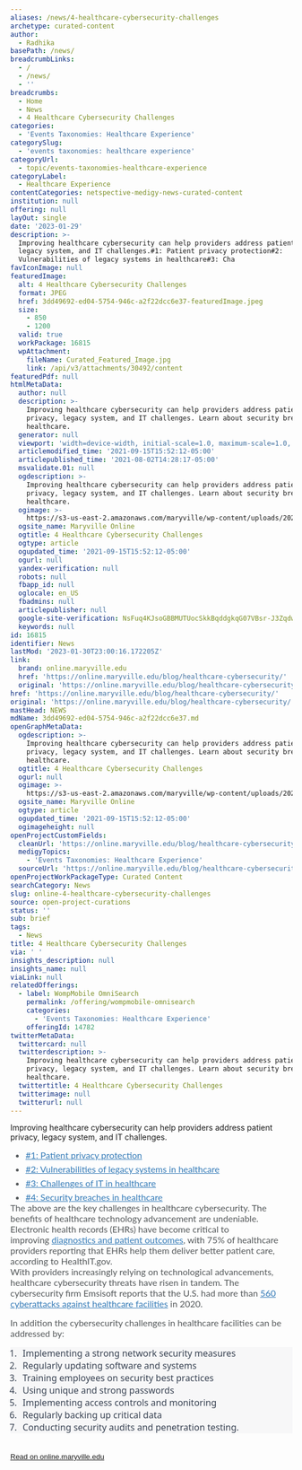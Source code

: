 ```yaml
---
aliases: /news/4-healthcare-cybersecurity-challenges
archetype: curated-content
author:
  - Radhika
basePath: /news/
breadcrumbLinks:
  - /
  - /news/
  - ''
breadcrumbs:
  - Home
  - News
  - 4 Healthcare Cybersecurity Challenges
categories:
  - 'Events Taxonomies: Healthcare Experience'
categorySlug:
  - 'events taxonomies: healthcare experience'
categoryUrl:
  - topic/events-taxonomies-healthcare-experience
categoryLabel:
  - Healthcare Experience
contentCategories: netspective-medigy-news-curated-content
institution: null
offering: null
layOut: single
date: '2023-01-29'
description: >-
  Improving healthcare cybersecurity can help providers address patient privacy,
  legacy system, and IT challenges.#1: Patient privacy protection#2:
  Vulnerabilities of legacy systems in healthcare#3: Cha
favIconImage: null
featuredImage:
  alt: 4 Healthcare Cybersecurity Challenges
  format: JPEG
  href: 3dd49692-ed04-5754-946c-a2f22dcc6e37-featuredImage.jpeg
  size:
    - 850
    - 1200
  valid: true
  workPackage: 16815
  wpAttachment:
    fileName: Curated_Featured_Image.jpg
    link: /api/v3/attachments/30492/content
featuredPdf: null
htmlMetaData:
  author: null
  description: >-
    Improving healthcare cybersecurity can help providers address patient
    privacy, legacy system, and IT challenges. Learn about security breaches in
    healthcare.
  generator: null
  viewport: 'width=device-width, initial-scale=1.0, maximum-scale=1.0, user-scalable=0'
  articlemodified_time: '2021-09-15T15:52:12-05:00'
  articlepublished_time: '2021-08-02T14:28:17-05:00'
  msvalidate.01: null
  ogdescription: >-
    Improving healthcare cybersecurity can help providers address patient
    privacy, legacy system, and IT challenges. Learn about security breaches in
    healthcare.
  ogimage: >-
    https://s3-us-east-2.amazonaws.com/maryville/wp-content/uploads/2021/08/02142332/MVU-BSCS-2021-Q1-Skyscraper-4-Healthcare-Cybersecurity-Challenges-miniIg2-v31.jpg
  ogsite_name: Maryville Online
  ogtitle: 4 Healthcare Cybersecurity Challenges
  ogtype: article
  ogupdated_time: '2021-09-15T15:52:12-05:00'
  ogurl: null
  yandex-verification: null
  robots: null
  fbapp_id: null
  oglocale: en_US
  fbadmins: null
  articlepublisher: null
  google-site-verification: NsFuq4KJsoGBBMUTUocSkkBqddgkqG07VBsr-J3Zqdw
  keywords: null
id: 16815
identifier: News
lastMod: '2023-01-30T23:00:16.172205Z'
link:
  brand: online.maryville.edu
  href: 'https://online.maryville.edu/blog/healthcare-cybersecurity/'
  original: 'https://online.maryville.edu/blog/healthcare-cybersecurity/'
href: 'https://online.maryville.edu/blog/healthcare-cybersecurity/'
original: 'https://online.maryville.edu/blog/healthcare-cybersecurity/'
mastHead: NEWS
mdName: 3dd49692-ed04-5754-946c-a2f22dcc6e37.md
openGraphMetaData:
  ogdescription: >-
    Improving healthcare cybersecurity can help providers address patient
    privacy, legacy system, and IT challenges. Learn about security breaches in
    healthcare.
  ogtitle: 4 Healthcare Cybersecurity Challenges
  ogurl: null
  ogimage: >-
    https://s3-us-east-2.amazonaws.com/maryville/wp-content/uploads/2021/08/02142332/MVU-BSCS-2021-Q1-Skyscraper-4-Healthcare-Cybersecurity-Challenges-miniIg2-v31.jpg
  ogsite_name: Maryville Online
  ogtype: article
  ogupdated_time: '2021-09-15T15:52:12-05:00'
  ogimageheight: null
openProjectCustomFields:
  cleanUrl: 'https://online.maryville.edu/blog/healthcare-cybersecurity/'
  medigyTopics:
    - 'Events Taxonomies: Healthcare Experience'
  sourceUrl: 'https://online.maryville.edu/blog/healthcare-cybersecurity/'
openProjectWorkPackageType: Curated Content
searchCategory: News
slug: online-4-healthcare-cybersecurity-challenges
source: open-project-curations
status: ''
sub: brief
tags:
  - News
title: 4 Healthcare Cybersecurity Challenges
via: ' '
insights_description: null
insights_name: null
viaLink: null
relatedOfferings:
  - label: WompMobile OmniSearch
    permalink: /offering/wompmobile-omnisearch
    categories:
      - 'Events Taxonomies: Healthcare Experience'
    offeringId: 14782
twitterMetaData:
  twittercard: null
  twitterdescription: >-
    Improving healthcare cybersecurity can help providers address patient
    privacy, legacy system, and IT challenges. Learn about security breaches in
    healthcare.
  twittertitle: 4 Healthcare Cybersecurity Challenges
  twitterimage: null
  twitterurl: null
---
```

<p>Improving healthcare cybersecurity can help providers address patient privacy, legacy system, and IT challenges.</p><ul style="box-sizing: border-box; margin: 0px; color: rgb(84, 88, 90); font-family: Lato, serif; font-size: 16px;"><li style="box-sizing: border-box; margin-bottom: 6px; margin-top: 0px;"><a href="https://online.maryville.edu/blog/healthcare-cybersecurity/#patient-privacy" data-croloc="content" data-crolinkstyle="link" style="box-sizing: border-box; background-color: transparent; color: rgb(51, 122, 183); margin-top: 0px; margin-bottom: 0px;">#1: Patient privacy protection</a></li><li style="box-sizing: border-box; margin-bottom: 6px;"><a href="https://online.maryville.edu/blog/healthcare-cybersecurity/#vulnerabilities" data-croloc="content" data-crolinkstyle="link" style="box-sizing: border-box; background-color: transparent; color: rgb(51, 122, 183); margin-top: 0px; margin-bottom: 0px;">#2: Vulnerabilities of legacy systems in healthcare</a></li><li style="box-sizing: border-box; margin-bottom: 6px;"><a href="https://online.maryville.edu/blog/healthcare-cybersecurity/#challenges" data-croloc="content" data-crolinkstyle="link" style="box-sizing: border-box; background-color: transparent; color: rgb(51, 122, 183); margin-top: 0px; margin-bottom: 0px;">#3: Challenges of IT in healthcare</a></li><li style="box-sizing: border-box; margin-bottom: 0px;"><a href="https://online.maryville.edu/blog/healthcare-cybersecurity/#security-breaches" data-croloc="content" data-crolinkstyle="link" style="box-sizing: border-box; background-color: transparent; color: rgb(51, 122, 183); margin-top: 0px; margin-bottom: 0px;">#4: Security breaches in healthcare</a></li></ul><div><font color="#54585a" face="Lato, serif"><span style="font-size: 16px;">The above are the key challenges in healthcare cybersecurity.&nbsp;</span></font><span style="color: rgb(84, 88, 90); font-family: Lato, serif; font-size: 16px;">The benefits of healthcare technology advancement are undeniable. Electronic health records (EHRs) have become critical to improving</span><span style="color: rgb(84, 88, 90); font-family: Lato, serif; font-size: 16px;">&nbsp;</span><a href="https://www.healthit.gov/topic/health-it-and-health-information-exchange-basics/improved-diagnostics-patient-outcomes" data-croloc="content" data-crolinktype="external" rel="noreferrer" target="_blank" data-crolinkstyle="link" style="font-family: Lato, serif; font-size: 16px; background-color: transparent; box-sizing: border-box; color: rgb(51, 122, 183); margin-top: 0px; margin-bottom: 0px; overflow-wrap: break-word; word-break: break-word;">diagnostics and patient outcomes</a><span style="color: rgb(84, 88, 90); font-family: Lato, serif; font-size: 16px;">, with 75% of healthcare providers reporting that EHRs help them deliver better patient care, according to HealthIT.gov.</span></div><p style="box-sizing: border-box; margin: 0px 0px 15px; color: rgb(84, 88, 90); font-family: Lato, serif; font-size: 16px;">With providers increasingly relying on technological advancements, healthcare cybersecurity threats have risen in tandem. The cybersecurity firm Emsisoft reports that the U.S. had more than&nbsp;<a href="https://blog.emsisoft.com/en/37314/the-state-of-ransomware-in-the-us-report-and-statistics-2020/" data-croloc="content" data-crolinktype="external" rel="noreferrer" target="_blank" data-crolinkstyle="link" style="box-sizing: border-box; background-color: transparent; color: rgb(51, 122, 183); margin-top: 0px; margin-bottom: 0px; overflow-wrap: break-word; word-break: break-word;">560 cyberattacks against healthcare facilities</a>&nbsp;in 2020.</p><p style="box-sizing: border-box; margin: 0px 0px 15px; color: rgb(84, 88, 90); font-family: Lato, serif; font-size: 16px;">In addition the cybersecurity challenges in healthcare facilities can be addressed by:</p><ol style="border: 0px solid rgb(217, 217, 227); box-sizing: border-box; --tw-border-spacing-x:0; --tw-border-spacing-y:0; --tw-translate-x:0; --tw-translate-y:0; --tw-rotate:0; --tw-skew-x:0; --tw-skew-y:0; --tw-scale-x:1; --tw-scale-y:1; --tw-pan-x: ; --tw-pan-y: ; --tw-pinch-zoom: ; --tw-scroll-snap-strictness:proximity; --tw-ordinal: ; --tw-slashed-zero: ; --tw-numeric-figure: ; --tw-numeric-spacing: ; --tw-numeric-fraction: ; --tw-ring-inset: ; --tw-ring-offset-width:0px; --tw-ring-offset-color:#fff; --tw-ring-color:rgba(59,130,246,0.5); --tw-ring-offset-shadow:0 0 transparent; --tw-ring-shadow:0 0 transparent; --tw-shadow:0 0 transparent; --tw-shadow-colored:0 0 transparent; --tw-blur: ; --tw-brightness: ; --tw-contrast: ; --tw-grayscale: ; --tw-hue-rotate: ; --tw-invert: ; --tw-saturate: ; --tw-sepia: ; --tw-drop-shadow: ; --tw-backdrop-blur: ; --tw-backdrop-brightness: ; --tw-backdrop-contrast: ; --tw-backdrop-grayscale: ; --tw-backdrop-hue-rotate: ; --tw-backdrop-invert: ; --tw-backdrop-opacity: ; --tw-backdrop-saturate: ; --tw-backdrop-sepia: ; list-style-position: initial; list-style-image: initial; margin: 0px; padding-right: 0px; padding-left: 1rem; counter-reset: item 0; display: flex; flex-direction: column; color: rgb(55, 65, 81); font-family: Söhne, ui-sans-serif, system-ui, -apple-system, &quot;Segoe UI&quot;, Roboto, Ubuntu, Cantarell, &quot;Noto Sans&quot;, sans-serif, &quot;Helvetica Neue&quot;, Arial, &quot;Apple Color Emoji&quot;, &quot;Segoe UI Emoji&quot;, &quot;Segoe UI Symbol&quot;, &quot;Noto Color Emoji&quot;; font-size: 16px; white-space: pre-wrap; background-color: rgb(247, 247, 248);"><li style="border: 0px solid rgb(217, 217, 227); box-sizing: border-box; --tw-border-spacing-x:0; --tw-border-spacing-y:0; --tw-translate-x:0; --tw-translate-y:0; --tw-rotate:0; --tw-skew-x:0; --tw-skew-y:0; --tw-scale-x:1; --tw-scale-y:1; --tw-pan-x: ; --tw-pan-y: ; --tw-pinch-zoom: ; --tw-scroll-snap-strictness:proximity; --tw-ordinal: ; --tw-slashed-zero: ; --tw-numeric-figure: ; --tw-numeric-spacing: ; --tw-numeric-fraction: ; --tw-ring-inset: ; --tw-ring-offset-width:0px; --tw-ring-offset-color:#fff; --tw-ring-color:rgba(59,130,246,0.5); --tw-ring-offset-shadow:0 0 transparent; --tw-ring-shadow:0 0 transparent; --tw-shadow:0 0 transparent; --tw-shadow-colored:0 0 transparent; --tw-blur: ; --tw-brightness: ; --tw-contrast: ; --tw-grayscale: ; --tw-hue-rotate: ; --tw-invert: ; --tw-saturate: ; --tw-sepia: ; --tw-drop-shadow: ; --tw-backdrop-blur: ; --tw-backdrop-brightness: ; --tw-backdrop-contrast: ; --tw-backdrop-grayscale: ; --tw-backdrop-hue-rotate: ; --tw-backdrop-invert: ; --tw-backdrop-opacity: ; --tw-backdrop-saturate: ; --tw-backdrop-sepia: ; margin: 0px; padding-left: 0.375em;">Implementing a strong network security measures</li><li style="border: 0px solid rgb(217, 217, 227); box-sizing: border-box; --tw-border-spacing-x:0; --tw-border-spacing-y:0; --tw-translate-x:0; --tw-translate-y:0; --tw-rotate:0; --tw-skew-x:0; --tw-skew-y:0; --tw-scale-x:1; --tw-scale-y:1; --tw-pan-x: ; --tw-pan-y: ; --tw-pinch-zoom: ; --tw-scroll-snap-strictness:proximity; --tw-ordinal: ; --tw-slashed-zero: ; --tw-numeric-figure: ; --tw-numeric-spacing: ; --tw-numeric-fraction: ; --tw-ring-inset: ; --tw-ring-offset-width:0px; --tw-ring-offset-color:#fff; --tw-ring-color:rgba(59,130,246,0.5); --tw-ring-offset-shadow:0 0 transparent; --tw-ring-shadow:0 0 transparent; --tw-shadow:0 0 transparent; --tw-shadow-colored:0 0 transparent; --tw-blur: ; --tw-brightness: ; --tw-contrast: ; --tw-grayscale: ; --tw-hue-rotate: ; --tw-invert: ; --tw-saturate: ; --tw-sepia: ; --tw-drop-shadow: ; --tw-backdrop-blur: ; --tw-backdrop-brightness: ; --tw-backdrop-contrast: ; --tw-backdrop-grayscale: ; --tw-backdrop-hue-rotate: ; --tw-backdrop-invert: ; --tw-backdrop-opacity: ; --tw-backdrop-saturate: ; --tw-backdrop-sepia: ; margin: 0px; padding-left: 0.375em;">Regularly updating software and systems</li><li style="border: 0px solid rgb(217, 217, 227); box-sizing: border-box; --tw-border-spacing-x:0; --tw-border-spacing-y:0; --tw-translate-x:0; --tw-translate-y:0; --tw-rotate:0; --tw-skew-x:0; --tw-skew-y:0; --tw-scale-x:1; --tw-scale-y:1; --tw-pan-x: ; --tw-pan-y: ; --tw-pinch-zoom: ; --tw-scroll-snap-strictness:proximity; --tw-ordinal: ; --tw-slashed-zero: ; --tw-numeric-figure: ; --tw-numeric-spacing: ; --tw-numeric-fraction: ; --tw-ring-inset: ; --tw-ring-offset-width:0px; --tw-ring-offset-color:#fff; --tw-ring-color:rgba(59,130,246,0.5); --tw-ring-offset-shadow:0 0 transparent; --tw-ring-shadow:0 0 transparent; --tw-shadow:0 0 transparent; --tw-shadow-colored:0 0 transparent; --tw-blur: ; --tw-brightness: ; --tw-contrast: ; --tw-grayscale: ; --tw-hue-rotate: ; --tw-invert: ; --tw-saturate: ; --tw-sepia: ; --tw-drop-shadow: ; --tw-backdrop-blur: ; --tw-backdrop-brightness: ; --tw-backdrop-contrast: ; --tw-backdrop-grayscale: ; --tw-backdrop-hue-rotate: ; --tw-backdrop-invert: ; --tw-backdrop-opacity: ; --tw-backdrop-saturate: ; --tw-backdrop-sepia: ; margin: 0px; padding-left: 0.375em;">Training employees on security best practices</li><li style="border: 0px solid rgb(217, 217, 227); box-sizing: border-box; --tw-border-spacing-x:0; --tw-border-spacing-y:0; --tw-translate-x:0; --tw-translate-y:0; --tw-rotate:0; --tw-skew-x:0; --tw-skew-y:0; --tw-scale-x:1; --tw-scale-y:1; --tw-pan-x: ; --tw-pan-y: ; --tw-pinch-zoom: ; --tw-scroll-snap-strictness:proximity; --tw-ordinal: ; --tw-slashed-zero: ; --tw-numeric-figure: ; --tw-numeric-spacing: ; --tw-numeric-fraction: ; --tw-ring-inset: ; --tw-ring-offset-width:0px; --tw-ring-offset-color:#fff; --tw-ring-color:rgba(59,130,246,0.5); --tw-ring-offset-shadow:0 0 transparent; --tw-ring-shadow:0 0 transparent; --tw-shadow:0 0 transparent; --tw-shadow-colored:0 0 transparent; --tw-blur: ; --tw-brightness: ; --tw-contrast: ; --tw-grayscale: ; --tw-hue-rotate: ; --tw-invert: ; --tw-saturate: ; --tw-sepia: ; --tw-drop-shadow: ; --tw-backdrop-blur: ; --tw-backdrop-brightness: ; --tw-backdrop-contrast: ; --tw-backdrop-grayscale: ; --tw-backdrop-hue-rotate: ; --tw-backdrop-invert: ; --tw-backdrop-opacity: ; --tw-backdrop-saturate: ; --tw-backdrop-sepia: ; margin: 0px; padding-left: 0.375em;">Using unique and strong passwords</li><li style="border: 0px solid rgb(217, 217, 227); box-sizing: border-box; --tw-border-spacing-x:0; --tw-border-spacing-y:0; --tw-translate-x:0; --tw-translate-y:0; --tw-rotate:0; --tw-skew-x:0; --tw-skew-y:0; --tw-scale-x:1; --tw-scale-y:1; --tw-pan-x: ; --tw-pan-y: ; --tw-pinch-zoom: ; --tw-scroll-snap-strictness:proximity; --tw-ordinal: ; --tw-slashed-zero: ; --tw-numeric-figure: ; --tw-numeric-spacing: ; --tw-numeric-fraction: ; --tw-ring-inset: ; --tw-ring-offset-width:0px; --tw-ring-offset-color:#fff; --tw-ring-color:rgba(59,130,246,0.5); --tw-ring-offset-shadow:0 0 transparent; --tw-ring-shadow:0 0 transparent; --tw-shadow:0 0 transparent; --tw-shadow-colored:0 0 transparent; --tw-blur: ; --tw-brightness: ; --tw-contrast: ; --tw-grayscale: ; --tw-hue-rotate: ; --tw-invert: ; --tw-saturate: ; --tw-sepia: ; --tw-drop-shadow: ; --tw-backdrop-blur: ; --tw-backdrop-brightness: ; --tw-backdrop-contrast: ; --tw-backdrop-grayscale: ; --tw-backdrop-hue-rotate: ; --tw-backdrop-invert: ; --tw-backdrop-opacity: ; --tw-backdrop-saturate: ; --tw-backdrop-sepia: ; margin: 0px; padding-left: 0.375em;">Implementing access controls and monitoring</li><li style="border: 0px solid rgb(217, 217, 227); box-sizing: border-box; --tw-border-spacing-x:0; --tw-border-spacing-y:0; --tw-translate-x:0; --tw-translate-y:0; --tw-rotate:0; --tw-skew-x:0; --tw-skew-y:0; --tw-scale-x:1; --tw-scale-y:1; --tw-pan-x: ; --tw-pan-y: ; --tw-pinch-zoom: ; --tw-scroll-snap-strictness:proximity; --tw-ordinal: ; --tw-slashed-zero: ; --tw-numeric-figure: ; --tw-numeric-spacing: ; --tw-numeric-fraction: ; --tw-ring-inset: ; --tw-ring-offset-width:0px; --tw-ring-offset-color:#fff; --tw-ring-color:rgba(59,130,246,0.5); --tw-ring-offset-shadow:0 0 transparent; --tw-ring-shadow:0 0 transparent; --tw-shadow:0 0 transparent; --tw-shadow-colored:0 0 transparent; --tw-blur: ; --tw-brightness: ; --tw-contrast: ; --tw-grayscale: ; --tw-hue-rotate: ; --tw-invert: ; --tw-saturate: ; --tw-sepia: ; --tw-drop-shadow: ; --tw-backdrop-blur: ; --tw-backdrop-brightness: ; --tw-backdrop-contrast: ; --tw-backdrop-grayscale: ; --tw-backdrop-hue-rotate: ; --tw-backdrop-invert: ; --tw-backdrop-opacity: ; --tw-backdrop-saturate: ; --tw-backdrop-sepia: ; margin: 0px; padding-left: 0.375em;">Regularly backing up critical data</li><li style="border: 0px solid rgb(217, 217, 227); box-sizing: border-box; --tw-border-spacing-x:0; --tw-border-spacing-y:0; --tw-translate-x:0; --tw-translate-y:0; --tw-rotate:0; --tw-skew-x:0; --tw-skew-y:0; --tw-scale-x:1; --tw-scale-y:1; --tw-pan-x: ; --tw-pan-y: ; --tw-pinch-zoom: ; --tw-scroll-snap-strictness:proximity; --tw-ordinal: ; --tw-slashed-zero: ; --tw-numeric-figure: ; --tw-numeric-spacing: ; --tw-numeric-fraction: ; --tw-ring-inset: ; --tw-ring-offset-width:0px; --tw-ring-offset-color:#fff; --tw-ring-color:rgba(59,130,246,0.5); --tw-ring-offset-shadow:0 0 transparent; --tw-ring-shadow:0 0 transparent; --tw-shadow:0 0 transparent; --tw-shadow-colored:0 0 transparent; --tw-blur: ; --tw-brightness: ; --tw-contrast: ; --tw-grayscale: ; --tw-hue-rotate: ; --tw-invert: ; --tw-saturate: ; --tw-sepia: ; --tw-drop-shadow: ; --tw-backdrop-blur: ; --tw-backdrop-brightness: ; --tw-backdrop-contrast: ; --tw-backdrop-grayscale: ; --tw-backdrop-hue-rotate: ; --tw-backdrop-invert: ; --tw-backdrop-opacity: ; --tw-backdrop-saturate: ; --tw-backdrop-sepia: ; margin: 0px; padding-left: 0.375em;">Conducting security audits and penetration testing.</li></ol><p style="box-sizing: border-box; margin: 0px 0px 15px; color: rgb(84, 88, 90); font-family: Lato, serif; font-size: 16px;"> </p><p style="box-sizing: border-box; margin: 0px 0px 15px; color: rgb(84, 88, 90); font-family: Lato, serif; font-size: 16px;"><a target="_blank" style="font-family: sans-serif, Arial, Verdana, &quot;Trebuchet MS&quot;; font-size: 13px;" href="https://online.maryville.edu/blog/healthcare-cybersecurity/">Read on online.maryville.edu</a></p>